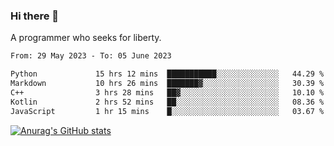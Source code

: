 ### Hi there 👋

<!--
**shejialuo/shejialuo** is a ✨ _special_ ✨ repository because its `README.md` (this file) appears on your GitHub profile.

Here are some ideas to get you started:

- 🔭 I’m currently working on ...
- 🌱 I’m currently learning ...
- 👯 I’m looking to collaborate on ...
- 🤔 I’m looking for help with ...
- 💬 Ask me about ...
- 📫 How to reach me: ...
- 😄 Pronouns: ...
- ⚡ Fun fact: ...
-->

A programmer who seeks for liberty.

<!--START_SECTION:waka-->

```txt
From: 29 May 2023 - To: 05 June 2023

Python             15 hrs 12 mins  ███████████░░░░░░░░░░░░░░   44.29 %
Markdown           10 hrs 26 mins  ███████▓░░░░░░░░░░░░░░░░░   30.39 %
C++                3 hrs 28 mins   ██▓░░░░░░░░░░░░░░░░░░░░░░   10.10 %
Kotlin             2 hrs 52 mins   ██░░░░░░░░░░░░░░░░░░░░░░░   08.36 %
JavaScript         1 hr 15 mins    █░░░░░░░░░░░░░░░░░░░░░░░░   03.67 %
```

<!--END_SECTION:waka-->

[![Anurag's GitHub stats](https://github-readme-stats.vercel.app/api?username=shejialuo&show_icons=true&theme=dracula)](https://github.com/anuraghazra/github-readme-stats)

